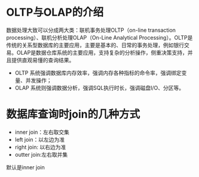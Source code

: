 
# OLTP与OLAP的介绍
数据处理大致可以分成两大类：联机事务处理OLTP（on-line transaction processing）、联机分析处理OLAP（On-Line Analytical Processing）。OLTP是传统的关系型数据库的主要应用，主要是基本的、日常的事务处理，例如银行交易。OLAP是数据仓库系统的主要应用，支持复杂的分析操作，侧重决策支持，并且提供直观易懂的查询结果。
* OLTP 系统强调数据库内存效率，强调内存各种指标的命令率，强调绑定变量、并发操作；
* OLAP 系统则强调数据分析，强调SQL执行时长，强调磁盘I/O、分区等。

# 数据库查询时join的几种方式
* inner join：左右取交集
* left join：以左边为准
* right join: 以右边为准
* outter join:左右取并集

默认是inner join

